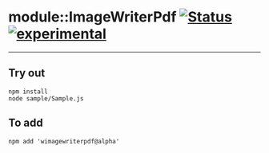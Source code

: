 
# module::ImageWriterPdf  [![Status](https://github.com/Wandalen/wImageWriterPdf/workflows/Publish/badge.svg)](https://github.com/Wandalen/wImageWriterPdf/actions?query=workflow%3APublish) [![experimental](https://img.shields.io/badge/stability-experimental-orange.svg)](https://github.com/emersion/stability-badges#experimental)

___

## Try out
```
npm install
node sample/Sample.js
```

## To add
```
npm add 'wimagewriterpdf@alpha'
```

